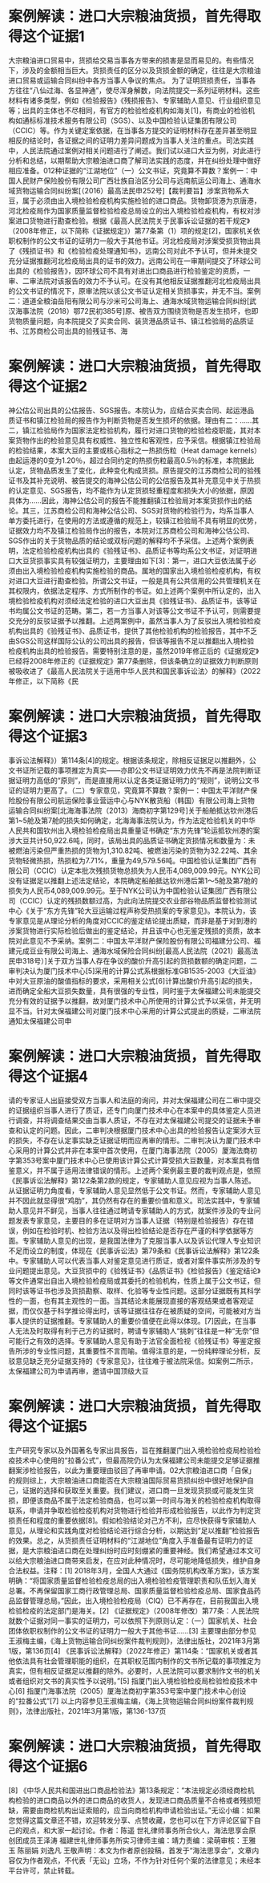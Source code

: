 # 案例解读：进口大宗粮油货损，首先得取得这个证据1

大宗粮油进口贸易中，货损给交易当事各方带来的损害是显而易见的。有些情况下，涉及的金额相当巨大。货损责任的区分以及货损金额的确定，往往是大宗粮油进口贸易或运输合同纠纷中各方当事人争议的焦点。 为了证明货损责任，当事各方往往“八仙过海、各显神通”，使尽浑身解数，向法院提交一系列证明材料。这些材料有诸多类型，例如《检验报告》《残损报告》、专家辅助人意见、行业组织意见等；出具的主体也不尽相同，有官方的检验检疫机构如海关[1]，有商业的检验机构如通标标准技术服务有限公司（SGS）、以及中国检验认证集团有限公司（CCIC）等。作为关键定案依据，在当事各方提交的证明材料存在差异甚至明显相反的结论时，各证据之间的证明力差异问题成为当事人关注的重点。司法实践中，人民法院通过案例对相关问题进行了阐述。我们试以进口大豆为例，对此进行分析和总结，以期帮助大宗粮油进口商了解司法实践的态度，并在纠纷处理中做好相应准备。012种证据的“江湖地位”（一）公文书证，究竟算不算数？案例一：中国人民财产保险股份有限公司广西壮族自治区分公司与远南航运公司海上、通海水域货物运输合同纠纷案[（2016）最高法民申252号]【裁判要旨】涉案货物系大豆，属于必须由出入境检验检疫机构实施检验的进口商品。货物卸货港为京唐港，河北检疫局作为国家质量监督检验检疫总局设立的出入境检验检疫机构，有权对涉案进口货物进行勘查检验。根据《最高人民法院关于民事诉讼证据的若干规定》（2008年修正，以下简称《证据规定》）第77条第（1）项的规定[2]，国家机关依职权制作的公文书证的证明力一般大于其他书证。河北检疫局对涉案受损货物出具了《残损证书》和《检验检疫处理通知书》，远南公司对此不予认可，但并未提交充分证据推翻河北检疫局出具的证书的效力。远南公司在一审期间提交了环球公司出具的《检验报告》，因环球公司不具有对进出口商品进行检验鉴定的资质，一审、二审法院对该报告的效力不予认可。在没有其他相反证据推翻河北检疫局出具的公文书证的情况下，原审法院以该公文书证认定相关货损事实，并无不当。案例二：道道全粮油岳阳有限公司与沙米可公司海上、通海水域货物运输合同纠纷[武汉海事法院（2018）鄂72民初385号]原、被告双方围绕货物是否发生损坏，也即货物质量问题，向本院提交了买卖合同、装货港品质证书、镇江检验局的品质证书、江苏商检公司出具的验残证书、海

# 案例解读：进口大宗粮油货损，首先得取得这个证据2

神公估公司出具的公估报告、SGS报告。本院认为，应结合买卖合同、起运港品质证书和镇江检验局的报告作为判断货物是否发生损坏的依据。理由有二：……其二，镇江检验局作为国家法定检验机构，履行对进口货物的检验检疫职能，其对本案货物作出的检验意见具有权威性、独立性和客观性，应予采信。根据镇江检验局的检验结果，本案大豆的主要或核心指标之一热损伤粒（Heat damage kernels）由起运港的0变为1.20％，超过合同约定的热损伤粒最高0.5％的标准，本院据此认定，货物品质发生了变化，此种变化构成货损。原告提交的江苏商检公司的验残证书及其补充说明、被告提交的海神公估公司的公估报告及其补充意见中关于热损的认定意见、SGS报告，均不能作为认定货损轻重程度和损失大小的依据，原因具体为……因此，海神公估公司的报告不能推翻镇江检验局对本案货损作出的结论。其三，江苏商检公司和海神公估公司、SGS对货物的检验行为，均系当事人单方委托进行，在使用的方法或遵循的规范上，较镇江检验局不具有明显的优势，证据效力均不及镇江检验局作出的报告，本院对江苏商检公司和海神公估公司、SGS作出的关于货物品质的结论或双标问题的解释均不予采信。上述两个案例表明，法定检验检疫机构出具的《验残证书》、品质证书等均系公文书证，对证明进口大豆货损事实具有较强证明力，主要理由如下[3]：第一，进口大豆依法属于必须由出入境检验检疫机构实施检验的商品。属地的国家出入境检验检疫机构，有权对进口大豆进行勘查检验。所谓公文书证，一般是具有公共信用的公共管理机关在其权限内，依据法定程序、方式所制作的书证。如上述两个案例中所认定的，出入境检验检疫机构对须经法定检验的进口大豆出具《验残证书》、品质证书，该等证书均属公文书证的范畴。第二，若一方当事人对该等公文书证不予认可，则需要提交充分的反驳证据予以推翻。上述两案例中，虽然当事人为了反驳出入境检验检疫机构出具的《验残证书》、品质证书，提供了其他检验机构的检验报告，其中不乏由SGS公司这样国际公认的公司出具的报告，但该等报告不足以推翻出入境检验检疫机构出具的检验报告。需要特别注意的是，虽然2019年修正后的《证据规定》已经将2008年修正的《证据规定》第77条删除，但该条确立的证据效力判断原则被吸收进了《最高人民法院关于适用中华人民共和国民事诉讼法〉的解释》（2022年修正，以下简称《民

# 案例解读：进口大宗粮油货损，首先得取得这个证据3

事诉讼法解释》）第114条[4]的规定。根据该条规定，除相反证据足以推翻外，公文书证所记载的事项推定为真实——亦即公文书证证明效力优先不再是法院判断证据证明力高低的“原则”，而是直接用以认定各类证据证明力的“规则”，说明公文书证的证明力更高了。（二）专家意见，究竟算不算数？案例一：中国太平洋财产保险股份有限公司航运保险事业营运中心与NYK散货船（韩国）有限公司海上货物运输合同纠纷案[北海海事法院（2013）海商初字第129号]关于船舶抵达钦州港后第1~5舱及第7舱的损失如何确定，北海海事法院认为，作为法定检验机关的中华人民共和国钦州出入境检验检疫局出具重量证书确定“东方先锋”轮运抵钦州港的案涉大豆共计50,922.6吨，同时，该局出具的品质证书确定货损情况和数量为：未被燃油污染但严重热损的货物为1,310.82吨、被燃油污染的货物为32.22吨、其余货物轻微热损，热损粒为7.71%，重量为49,579.56吨。中国检验认证集团广西有限公司（CCIC）认定本批次残损货物总损失为人民币4,089,009.99元。NYK公司没有证据足以推翻上述法定结论，本院确定船舶抵达钦州港后第1～5舱及第7舱的损失为人民币4,089,009.99元。至于NYK公司认为中国检验认证集团广西有限公司（CCIC）认定的残损数额过高，为此向法院提交农业部谷物品质监督检验测试中心《关于“东方先锋”轮大豆运输过程声称受热损案的专家意见》。本院认为，该专家意见是从理论分析的角度对CCIC的鉴定结论提出质疑，而非是基于对到港的涉案货物进行实际检验后做出的鉴定结论，并且该中心也无鉴定残损的资质，故本院对此意见不予采纳。案例二：中国太平洋财产保险股份有限公司福建分公司、福建元成豆业有限公司海上、通海水域保险合同纠纷[最高人民法院（2021）最高法民申318号）]关于双方当事人存在争议的酸价升高引起的货损数额的确定问题，二审判决认为厦门技术中心[5]采用的计算公式系根据标准GB1535-2003《大豆油》中对大豆原油的酸值指标的要求，采用相关公式[6]计算出酸价升高引起的损失，进而确定全船大豆损失数量，具有很强的专业性，同时鉴于太保福建公司未能提交充分有效的证据予以推翻，故对厦门技术中心所使用的计算公式予以采信，并无明显不当。针对太保福建公司对厦门技术中心采用的计算公式提出的质疑，二审法院通知太保福建公司申

# 案例解读：进口大宗粮油货损，首先得取得这个证据4

请的专家证人出庭接受双方当事人和法庭的询问，并对太保福建公司在二审中提交的证据组织当事人进行了质证，还专门向厦门技术中心在本案中的具体鉴定人员进行调查，并将调查结果交由当事人质证，不存在对太保福建公司提交的证据未予审查和认定的问题。因此，二审判决根据厦门技术中心出具的检验报告认定案涉大豆的损失，不存在认定事实缺乏证据证明而应再审的情形。二审判决认为厦门技术中心采用的计算公式并非在本案中首次使用，在厦门海事法院（2005）厦海法商初字第353号案中厦门技术中心已使用该计算公式计算受损大豆数量，对本案具有借鉴意义，并不属于适用法律错误的情形。上述两个案例最主要的裁判观点是，依照《民事诉讼法解释》第122条第2款的规定，专家辅助人意见应视为当事人陈述。从证据证明力角度看，专家辅助人意见显然低于公文书证。然而，专家辅助人意见并不因此就显得很“鸡肋”，其仍然有存在的重要价值和意义。司法实践中，专家辅助人意见并不鲜见，当事人往往通过聘请专家辅助人的方式，就案件涉及的专业问题发表专家意见，主要目的多在证明对方当事人证据（特别是检验报告）存在错误，例如在检验时机、检验方法以及得出检验结论是否存在严谨的科学依据等方面。专家辅助人意见的出现，是我国法律为了克服当事人以及诉讼代理人专业知识不足而设立的制度，体现在《民事诉讼法》第79条和《民事诉讼法解释》第122条中。专家辅助人可以代表当事人对鉴定意见进行质证，或者对案件事实所涉及的专业问题提出意见。大豆货损中的《验残证书》《品质证书》《检验报告》《鉴定结论》等文件通常出自出入境检验检疫局或其委托的检验机构，性质上属于公文书证，但同时该等证书也涉及货损勘察、取样、化验等专业性问题。这部分证据既有其科学性的一面，也有其主观性的一面。当其结论未能展现直接的客观结果或者客观证据，而仅仅基于科学推论得出时，该等证据往往存在被质疑的空间，可能被对方当事人提供的证据推翻。专家辅助人的重要价值便在此得以体现。[7]因此，在当事人无法及时取得有利于己方的证据时，聘请专家辅助人“挑刺”往往是一种“无奈”但可能行之有效的选择。专家辅助人意见有助于法官全面检视《验残证书》等鉴定报告所涉的专业性问题，其重要性不言而喻。值得注意的是，一份纯粹理论分析，反驳意见缺乏充分证据支持的《专家意见》，往往难于被法院采信。如案例二所示，太保福建公司为申请再审，邀请中国顶级大豆

# 案例解读：进口大宗粮油货损，首先得取得这个证据5

生产研究专家以及外国著名专家出具报告，旨在推翻厦门出入境检验检疫局检验检疫技术中心使用的“拉番公式”，但最高院仍认为太保福建公司未能提交足够证据推翻案涉检验报告，以此为重要理由驳回了再审申请。02大宗粮油进口商「自保」的规则综上，大宗粮油进口商能否在大宗粮油国际贸易货损纠纷中很好地保护自己，证据的选择和获取至关重要。我们建议，进口商一旦发现货损或可能发生货损，即便该商品不属于法定检验商品，也可以第一时间与海关的检验检疫机构取得联系，申请并争取检验检疫机构对货物进行检验并形成检验报告，以此作为判定货损责任和程度的重要依据[8]。假如检验结论对己方不利，应尽快获得专家辅助人意见，从理论和实践角度对检验结论进行综合分析，以期达到“足以推翻”检验报告的效果。总之，从货损责任证明材料的“江湖地位”角度入手准备最有证明力的证据，是大宗粮油进口商在处理纠纷时应时刻绷紧的重要神经。我们希望通过本文可以给大宗粮油进口商带来启发，在应对此种情况时，尽可能地降低损失，维护自身合法权益。注释：[1] 2018年3月，全国人大通过《国务院机构改革方案》，该方案明确：“将国家质量监督检验检疫总局的出入境检验检疫管理职责和队伍划入海关总署。不再保留国家工商行政管理总局、国家质量监督检验检疫总局、国家食品药品监督管理总局。”因此，出入境检验检疫局（CIQ）已不再存在，目前我国出入境检验检疫的法定部门是海关。[2] 《证据规定》（2008年修改）第77条：人民法院就数个证据对同一事实的证明力，可以依照下列原则认定：（一）国家机关、社会团体依职权制作的公文书证的证明力一般大于其他书证……[3] 主要理由部分参见王淑梅主编，《海上货物运输合同纠纷案件裁判规则》，法律出版社，2021年3月第1版，第136页[4] 《民事诉讼法解释》（2022年修正）第114条：“国家机关或者其他依法具有社会管理职能的组织，在其职权范围内制作的文书所记载的事项推定为真实，但有相反证据足以推翻的除外。必要时，人民法院可以要求制作文书的机关或者组织对文书的真实性予以说明。”[5] 指厦门出入境检验检疫局检验检疫技术中心[6] 指厦门海事法院（2005）厦海法商初字第353号案中厦门技术中心创设的“拉番公式”[7] 以上内容参见王淑梅主编，《海上货物运输合同纠纷案件裁判规则》，法律出版社，2021年3月第1版，第136-137页

# 案例解读：进口大宗粮油货损，首先得取得这个证据6

[8] 《中华人民共和国进出口商品检验法》第13条规定：“本法规定必须经商检机构检验的进口商品以外的进口商品的收货人，发现进口商品质量不合格或者残损短缺，需要由商检机构出证索赔的，应当向商检机构申请检验出证。”无讼小编：如果您觉得这篇文章还不错，欢迎转发分享、点赞收藏，您也可以在下方评论区留下自己的观点，和大家一起讨论。作者：陈遥 世礼律师事务所合伙人，海法思享会原创团成员王泽涛 福建世礼律师事务所实习律师主编：靖力责编：梁萌审核：王雅玉 陈丽娟 刘逸凡 王敬声明：本文为作者原创投稿，首发于“海法思享会”，文章内容仅为作者观点，不代表「无讼」立场，不作为针对任何个案的法律意见；未经本平台许可，禁止转载。

